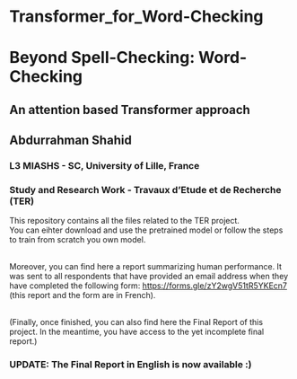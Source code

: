 # Transformer_for_Word-Checking
<h1>Beyond Spell-Checking: Word-Checking</h1>
<h2>An attention based Transformer approach</h2>
<h2> Abdurrahman Shahid</h2>
<h3>L3 MIASHS - SC, University of Lille, France</h3>
<h3>Study and Research Work - Travaux d’Etude et de Recherche (TER) </h3>

This repository contains all the files related to the TER project. <br>
You can eihter download and use the pretrained model or follow the steps to train from scratch you own model. <br><br>

Moreover, you can find here a report summarizing human performance. It was sent to all respondents that have provided an email address when they have completed the following form:
https://forms.gle/zY2wgV51tR5YKEcn7 (this report and the form are in French). <br><br>

(Finally, once finished, you can also find here the Final Report of this project. In the meantime, you have access to the yet incomplete final report.)

<h3>UPDATE: The Final Report in English is now available :) </h3>

